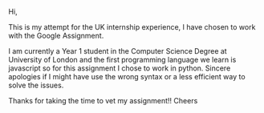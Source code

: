 Hi,

This is my attempt for the UK internship experience, I have chosen to work with the Google Assignment.

I am currently a Year 1 student in the Computer Science Degree at University of London and the first programming language we learn is javascript so for this assignment I chose to work in python.
Sincere apologies if I might have use the wrong syntax or a less efficient way to solve the issues.

Thanks for taking the time to vet my assignment!!
Cheers